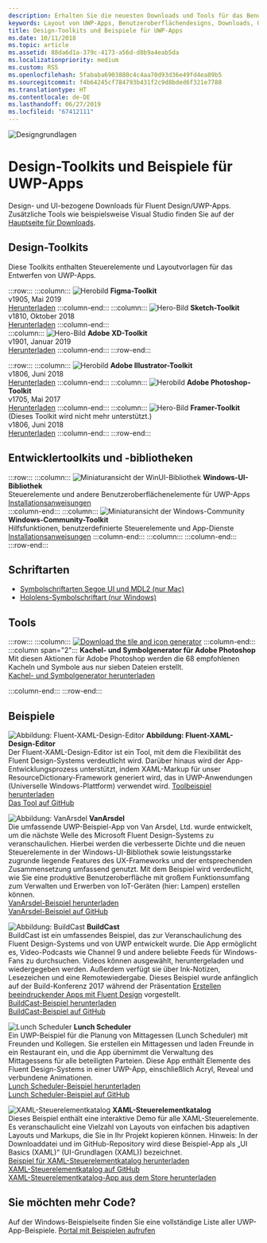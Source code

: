 ```yaml
---
description: Erhalten Sie die neuesten Downloads und Tools für das Benutzeroberflächenlayout und Steuerelementdesign für UWP-Apps.
keywords: Layout von UWP-Apps, Benutzeroberflächendesigns, Downloads, UWP-Tools
title: Design-Toolkits und Beispiele für UWP-Apps
ms.date: 10/11/2018
ms.topic: article
ms.assetid: 88da6d1a-379c-4173-a56d-d8b9a4eab5da
ms.localizationpriority: medium
ms.custom: RS5
ms.openlocfilehash: 5fababa6903880c4c4aa70d93d36e49fd4ea89b5
ms.sourcegitcommit: f4b64245cf784793b431f2c9d8bded6f321e7788
ms.translationtype: HT
ms.contentlocale: de-DE
ms.lasthandoff: 06/27/2019
ms.locfileid: "67412111"
---
```

![Designgrundlagen](../images/downloads-2x.png)

# <a name="design-toolkits-and-samples-for-uwp-apps"></a>Design-Toolkits und Beispiele für UWP-Apps
 
Design- und UI-bezogene Downloads für Fluent Design/UWP-Apps. Zusätzliche Tools wie beispielsweise Visual Studio finden Sie auf der <a href="https://developer.microsoft.com/windows/downloads">Hauptseite für Downloads</a>. 


## <a name="design-toolkits"></a>Design-Toolkits

Diese Toolkits enthalten Steuerelemente und Layoutvorlagen für das Entwerfen von UWP-Apps.

:::row:::
    :::column:::
![Herobild](images/figma.png)
<b>Figma-Toolkit</b><br>
v1905, Mai 2019<br>
<a href="https://aka.ms/figmatoolkit">Herunterladen</a>
    :::column-end:::
    :::column:::
![Hero-Bild](images/sketch.png)
<b>Sketch-Toolkit</b><br>
v1810, Oktober 2018<br>
<a href="https://aka.ms/sketchtoolkit">Herunterladen</a>
    :::column-end:::    
    :::column:::
![Hero-Bild](images/adobe-xd.png)
<b>Adobe XD-Toolkit</b><br>
v1901, Januar 2019<br>
<a href="https://aka.ms/adobexdtoolkit">Herunterladen</a>
    :::column-end:::
:::row-end:::

:::row:::
    :::column:::
![Herobild](images/adobe-illustrator.png)
<b>Adobe Illustrator-Toolkit</b><br>
v1806, Juni 2018<br>
<a href="https://aka.ms/adobeillustratortoolkit">Herunterladen</a>
    :::column-end:::
    :::column:::
![Herobild](images/adobe-photoshop.png)
<b>Adobe Photoshop-Toolkit</b><br>
v1705, Mai 2017<br>
<a href="https://aka.ms/adobephotoshoptoolkit">Herunterladen</a>
    :::column-end:::
    :::column:::
![Hero-Bild](images/framer.png)
<b>Framer-Toolkit</b><br>
(Dieses Toolkit wird nicht mehr unterstützt.)<br/>
v1806, Juni 2018<br>
<a href="https://aka.ms/framertoolkit">Herunterladen</a>
    :::column-end:::
:::row-end:::

## <a name="developer-toolkits-and-libraries"></a>Entwicklertoolkits und -bibliotheken

:::row:::
    :::column:::
![Miniaturansicht der WinUI-Bibliothek](images/WinUI-library.png)
<b>Windows-UI-Bibliothek</b><br>
Steuerelemente und andere Benutzeroberflächenelemente für UWP-Apps<br/>
<a href="/uwp/toolkits/winui/getting-started">Installationsanweisungen</a><br/>
    :::column-end:::
    :::column:::
![Miniaturansicht der Windows-Community](images/Windows-community-toolkit.png)
<b>Windows-Community-Toolkit</b><br>
Hilfsfunktionen, benutzerdefinierte Steuerelemente und App-Dienste<br />
<a href="/windows/uwpcommunitytoolkit/getting-started">Installationsanweisungen</a>
    :::column-end:::
    :::column:::
    :::column-end:::
:::row-end:::

## <a name="fonts"></a>Schriftarten

* <a href="https://aka.ms/SegoeFonts">Symbolschriftarten Segoe UI und MDL2 (nur Mac)</a>
* <a href="https://aka.ms/hololensiconfont">Hololens-Symbolschriftart (nur Windows)</a>

## <a name="tools"></a>Tools

:::row:::
    :::column:::
        <a href="https://go.microsoft.com/fwlink/p/?LinkId=760394"><img src="images/tile-icon-generator.png" alt="Download the tile and icon generator"/></a>
    :::column-end:::
    :::column span="2":::
      **Kachel- und Symbolgenerator für Adobe Photoshop** Mit diesen Aktionen für Adobe Photoshop werden die 68 empfohlenen Kacheln und Symbole aus nur sieben Dateien erstellt. <br/><a href="https://go.microsoft.com/fwlink/p/?LinkId=760394">Kachel- und Symbolgenerator herunterladen</a></p>
    :::column-end:::
:::row-end:::

    
## <a name="samples"></a>Beispiele

![Abbildung: Fluent-XAML-Design-Editor](images/XamlThemeEditor_screenshot.png)
**Abbildung: Fluent-XAML-Design-Editor**<br>
Der Fluent-XAML-Design-Editor ist ein Tool, mit dem die Flexibilität des Fluent Design-Systems verdeutlicht wird. Darüber hinaus wird der App-Entwicklungsprozess unterstützt, indem XAML-Markup für unser ResourceDictionary-Framework generiert wird, das in UWP-Anwendungen (Universelle Windows-Plattform) verwendet wird.
<a href="https://github.com/Microsoft/fluent-xaml-theme-editor/archive/master.zip">Toolbeispiel herunterladen</a> <br><a href="https://github.com/Microsoft/fluent-xaml-theme-editor">Das Tool auf GitHub</a>

![Abbildung: VanArsdel](images/VanArsdel_Screenshot.png)
**VanArsdel**<br>
Die umfassende UWP-Beispiel-App von Van Arsdel, Ltd. wurde entwickelt, um die nächste Welle des Microsoft Fluent Design-Systems zu veranschaulichen. Hierbei werden die verbesserte Dichte und die neuen Steuerelemente in der <a herf="https://docs.microsoft.com/uwp/toolkits/winui/">Windows-UI-Bibliothek</a> sowie leistungsstarke zugrunde liegende Features des UX-Frameworks und der entsprechenden Zusammensetzung umfassend genutzt. Mit dem Beispiel wird verdeutlicht, wie Sie eine produktive Benutzeroberfläche mit großem Funktionsumfang zum Verwalten und Erwerben von IoT-Geräten (hier: Lampen) erstellen können.<br>
<a href="https://github.com/Microsoft/VanArsdel/archive/master.zip">VanArsdel-Beispiel herunterladen</a> <br><a href="https://github.com/microsoft/vanarsdel">VanArsdel-Beispiel auf GitHub</a>

![Abbildung: BuildCast](images/buildcast.png)
**BuildCast**<br>
BuildCast ist ein umfassendes Beispiel, das zur Veranschaulichung des Fluent Design-Systems und von UWP entwickelt wurde. Die App ermöglicht es, Video-Podcasts wie Channel 9 und andere beliebte Feeds für Windows-Fans zu durchsuchen. Videos können ausgewählt, heruntergeladen und wiedergegeben werden. Außerdem verfügt sie über Ink-Notizen, Lesezeichen und eine Remotewiedergabe. Dieses Beispiel wurde anfänglich auf der Build-Konferenz 2017 während der Präsentation <a href="https://channel9.msdn.com/Events/Build/2017/B8034">Erstellen beeindruckender Apps mit Fluent Design</a> vorgestellt. <br>
<a href="https://github.com/Microsoft/BuildCast/archive/master.zip">BuildCast-Beispiel herunterladen</a> <br><a href="https://github.com/Microsoft/BuildCast">BuildCast-Beispiel auf GitHub</a>

![Lunch Scheduler](images/lunchscheduler.png)
**Lunch Scheduler**<br>
Ein UWP-Beispiel für die Planung von Mittagessen (Lunch Scheduler) mit Freunden und Kollegen. Sie erstellen ein Mittagessen und laden Freunde in ein Restaurant ein, und die App übernimmt die Verwaltung des Mittagessens für alle beteiligten Parteien. Diese App enthält Elemente des Fluent Design-Systems in einer UWP-App, einschließlich Acryl, Reveal und verbundene Animationen. <br/><a href="https://github.com/Microsoft/Windows-appsample-lunch-scheduler/archive/master.zip">Lunch Scheduler-Beispiel herunterladen</a><br/><a href="https://github.com/Microsoft/Windows-appsample-lunch-scheduler">Lunch Scheduler-Beispiel auf GitHub</a></p>  

![XAML-Steuerelementkatalog](images/xaml-controls-gallery.png)
**XAML-Steuerelementkatalog**<br>
Dieses Beispiel enthält eine interaktive Demo für alle XAML-Steuerelemente. Es veranschaulicht eine Vielzahl von Layouts von einfachen bis adaptiven Layouts und Markups, die Sie in Ihr Projekt kopieren können. Hinweis: In der Downloaddatei und im GitHub-Repository wird diese Beispiel-App als „UI Basics (XAML)“ (UI-Grundlagen (XAML)) bezeichnet. <br/><a href="https://github.com/Microsoft/Windows-universal-samples/archive/master.zip">Beispiel für XAML-Steuerelementkatalog herunterladen</a><br/><a href="https://github.com/Microsoft/Xaml-Controls-Gallery">XAML-Steuerelementkatalog auf GitHub</a> <br/><a href="https://www.microsoft.com/store/apps/9msvh128x2zt">XAML-Steuerelementkatalog-App aus dem Store herunterladen</a></p>

## <a name="want-more-code"></a>Sie möchten mehr Code?

Auf der Windows-Beispielseite finden Sie eine vollständige Liste aller UWP-App-Beispiele. <a href="https://developer.microsoft.com/windows/samples">Portal mit Beispielen aufrufen</a>
